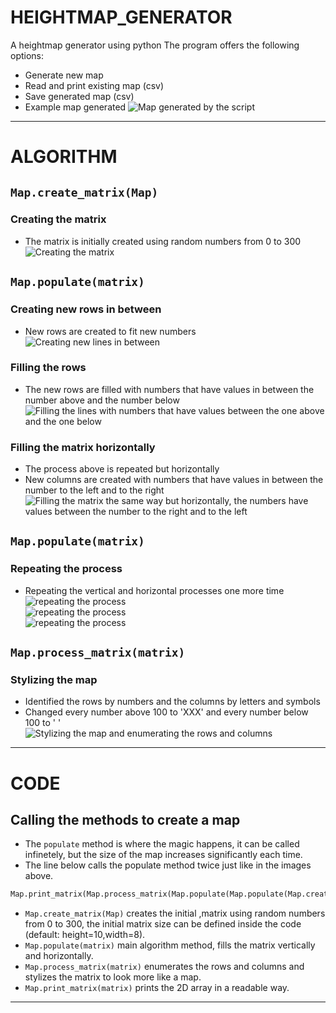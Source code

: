 # HEIGHTMAP_GENERATOR
A heightmap generator using python
The program offers the following options:
* Generate new map
* Read and print existing map (csv)
* Save generated map (csv)
* Example map generated
![Map generated by the script](/images/map.png)

----

# ALGORITHM

## `Map.create_matrix(Map)`
### Creating the matrix
* The matrix is initially created using random numbers from 0 to 300 <br>
![Creating the matrix](/images/fig1.png) <br>
## `Map.populate(matrix)`
### Creating new rows in between 
* New rows are created to fit new numbers <br>
![Creating new lines in between](/images/fig2.png) <br>
### Filling the rows 
* The new rows are filled with numbers that have values in between the number above and the number below <br>
![Filling the lines with numbers that have values between the one above and the one below](/images/fig3.png) <br>
### Filling the matrix horizontally 
* The process above is repeated but horizontally
* New columns are created with numbers that have values in between the number to the left and to the right <br>
![Filling the matrix the same way but horizontally, the numbers have values between the number to the right and to the left](/images/fig4.png) <br>
## `Map.populate(matrix)`
### Repeating the process 
* Repeating the vertical and horizontal processes one more time <br>
![repeating the process](/images/fig5.png) <br>
![repeating the process](/images/fig6.png) <br>
![repeating the process](/images/fig7.png) <br>
## `Map.process_matrix(matrix)`
### Stylizing the map 
* Identified the rows by numbers and the columns by letters and symbols
* Changed every number above 100 to 'XXX' and every number below 100 to ' ' <br>
![Stylizing the map and enumerating the rows and columns](/images/fig8.png) <br>

----

# CODE

## Calling the methods to create a map
* The `populate` method is where the magic happens, it can be called infinetely, but the size of the map increases significantly each time.
* The line below calls the populate method twice just like in the images above.
```python
Map.print_matrix(Map.process_matrix(Map.populate(Map.populate(Map.create_matrix(Map)))))
```
* `Map.create_matrix(Map)` creates the initial ,matrix using random numbers from 0 to 300, the initial matrix size can be defined inside the code (default: height=10,width=8).
* `Map.populate(matrix)` main algorithm method, fills the matrix vertically and horizontally.
* `Map.process_matrix(matrix)` enumerates the rows and columns and stylizes the matrix to look more like a map.
* `Map.print_matrix(matrix)` prints the 2D array in a readable way.

----
